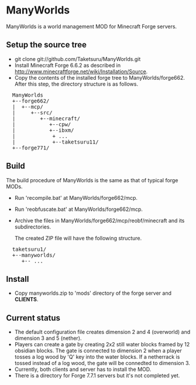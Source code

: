 ManyWorlds
===========

ManyWorlds is a world management MOD for Minecraft Forge servers.

Setup the source tree
---------------------

* git clone git://github.com/Taketsuru/ManyWorlds.git 
* Install Minecraft Forge 6.6.2 as described in
  http://www.minecraftforge.net/wiki/Installation/Source.
* Copy the contents of the installed forge tree to ManyWorlds/forge662.
  After this step, the directory structure is as follows.

<pre>
  ManyWorlds
  +--forge662/
  |  +--mcp/
  |     +--src/
  |        +--minecraft/
  |           +--cpw/
  |           +--ibxm/
  |            + ...
  |            +--taketsuru11/
  +--forge771/
</pre>

Build
-------------------------------------

The build procedure of ManyWorlds is the same as that of typical forge MODs.

* Run 'recompile.bat' at ManyWorlds/forge662/mcp.
* Run 'reobfuscate.bat' at ManyWorlds/forge662/mcp.
* Archive the files in ManyWorlds/forge662/mcp/reobf/minecraft and
  its subdirectories.

  The created ZIP file will have the following structure.

<pre>
  taketsuru1/
  +--manyworlds/
     +-- ...
</pre>

Install
-------

* Copy manyworlds.zip to 'mods' directory of the forge server and **CLIENTS**.

Current status
--------------

* The default configuration file creates dimension 2 and 4 (overworld) and dimension 3 and 5 (nether).
* Players can create a gate by creating 2x2 still water blocks framed by 12 obsidian blocks.  The gate is connected to dimension 2 when a player tosses a log wood by 'Q' key into the water blocks.  If a netherrack is tossed instead of a log wood, the gate will be connedted to dimension 3.
* Currently, both clients and server has to install the MOD.
* There is a directory for Forge 7.7.1 servers but it's not completed yet.
